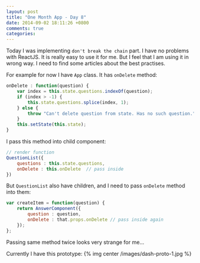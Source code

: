 ```yaml
---
layout: post
title: "One Month App - Day 8"
date: 2014-09-02 18:11:26 +0800
comments: true
categories: 
---
```

Today I was implementing `don't break the chain` part. I have no problems with ReactJS. It is really easy to use it for me. But I feel that I am using it in wrong way. I need to find some articles about the best practises.

For example for now I have `App` class. It has `onDelete` method:

```javascript
onDelete : function(question) {
    var index = this.state.questions.indexOf(question);
    if (index > -1) {
        this.state.questions.splice(index, 1);
    } else {
        throw "Can't delete question from state. Has no such question."
    }
    this.setState(this.state);
}
```

I pass this method into child component:

```javascript
// render function
QuestionList({
    questions : this.state.questions,
    onDelete : this.onDelete  // pass inside
})
```

But `QuestionList` also have children, and I need to pass `onDelete` method into them:

```javascript
var createItem = function(question) {
    return AnswerComponent({
        question : question,
        onDelete : that.props.onDelete // pass inside again
    });
};
```

Passing same method twice looks very strange for me...


Currently I have this prototype:
{% img center /images/dash-proto-1.jpg  %}




